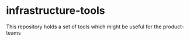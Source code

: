 # infrastructure-tools
This repository holds a set of tools which might be useful for the product-teams
